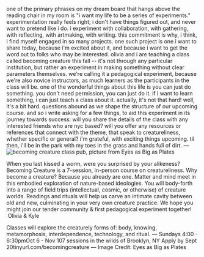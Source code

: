 one of the primary phrases on my dream board that hangs above the reading chair in my room is "i want my life to be a series of experiments."  experimentation really feels right; i don't have things figured out, and never want to pretend like i do. i experiment with collaboration, with gathering, with reflecting, with artmaking, with writing. this commitment is why, i think, i find myself engaged in so many projects.
one such project is one i want to share today, because i'm excited about it, and because i want to get the word out to folks who may be interested. olivia and i are teaching a class called becoming creature this fall -- it's not through any particular institution, but rather an experiment in making something without clear parameters themselves. we're calling it a pedagogical experiment, because we're also novice instructors, as much learners as the participants in the class will be. one of the wonderful things about this life is you can just do something. you don't need permission, you can just do it. if i want to learn something, i can just teach a class about it. actually, it's not that hard!
well, it's a bit hard. questions abound as we shape the structure of our upcoming course. and so i write asking for a few things, to aid this experiment in its journey towards success: will you share the details of the class with any interested friends who are nyc based? will you offer any resources or references that connect with the theme, that speak to creatureliness, whether specific or general? i'm grateful, with exciting things upcoming. til then, i'll be in the park with my toes in the grass and hands full of dirt.
—
![becoming creature class pub, picture from Eyes as Big as Plates](https://d2w9rnfcy7mm78.cloudfront.net/30411563/original_0e5411e26c0bef29fd84d4d24b77e024.png?1725366631?bc=0)

When you last kissed a worm, were you surprised by your alikeness?
Becoming Creature is a 7-session, in-person course on creatureliness. Why become a creature? Because you already are one.
Matter and mind meet in this embodied exploration of nature-based ideologies. You will body-forth into a range of field trips (intellectual, cosmic, or otherwise) of creature worlds. Readings and rituals will help us carve an intimate cavity between old and new, culminating in your very own creature practice. We hope you might join our tender community & first pedagogical experiment together!  Olivia & Kyle

Classes will explore the creaturely forms of: body, knowing, metamorphosis, interdependence, technology, and ritual.
—
Sundays 4:00 - 6:30pmOct 6 - Nov 107 sessions in the wilds of Brooklyn, NY
Apply by Sept 20tinyurl.com/becomingcreature
—
Image Credit: Eyes as Big as Plates